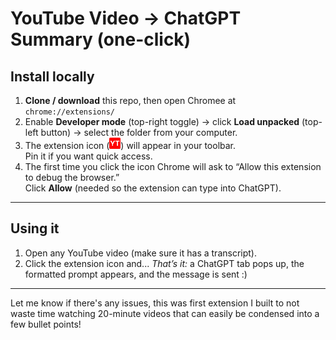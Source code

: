 # YouTube Video → ChatGPT Summary (one-click)

## Install locally

1. **Clone / download** this repo, then open Chromee at `chrome://extensions/`
2. Enable **Developer mode** (top-right toggle) → click **Load unpacked** (top-left button) → select the folder from your computer.
3. The extension icon (<img src="favicon-32x32.png" width="18"/>) will appear in your toolbar.  
   Pin it if you want quick access.
4. The first time you click the icon Chrome will ask to “Allow this extension to debug the browser.”  
   Click **Allow** (needed so the extension can type into ChatGPT).

---

## Using it

1. Open any YouTube video (make sure it has a transcript).
2. Click the extension icon and... *That’s it:* a ChatGPT tab pops up, the formatted prompt appears, and the message is sent :)

---

Let me know if there's any issues, this was first extension I built to not waste time watching 20-minute videos that can easily be condensed into a few bullet points!

